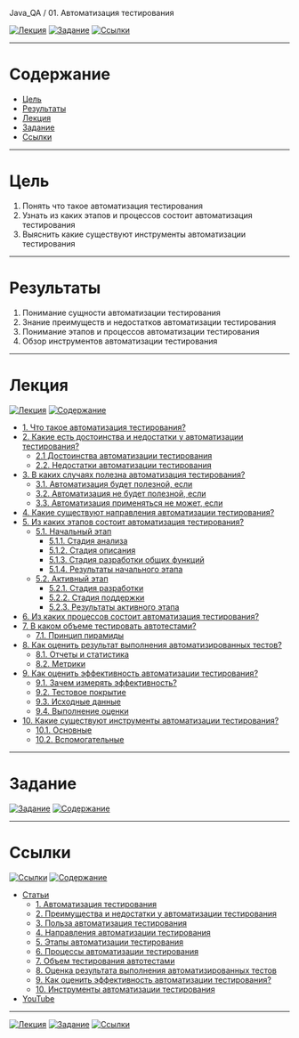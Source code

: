 Java_QA / 01. Автоматизация тестирования

[![Лекция](https://img.shields.io/badge/-Лекция-ee99ff)](1.%20Лекция.md)
[![Задание](https://img.shields.io/badge/-Задание-99ffee)](2.%20Задание.md)
[![Ссылки](https://img.shields.io/badge/-Ссылки-ffee99)](3.%20Ссылки.md)

***

# Содержание

* [Цель](#цель)
* [Результаты](#результаты)
* [Лекция](#лекция)
* [Задание](#задание)
* [Ссылки](#ссылки)

***

# Цель

1. Понять что такое автоматизация тестирования
2. Узнать из каких этапов и процессов состоит автоматизация тестирования
3. Выяснить какие существуют инструменты автоматизации тестирования

***

# Результаты 

1. Понимание сущности автоматизации тестирования
2. Знание преимуществ и недостатков автоматизации тестирования
3. Понимание этапов и процессов автоматизации тестирования
4. Обзор инструментов автоматизации тестирования

***

# Лекция

[![Лекция](https://img.shields.io/badge/-Лекция-ee99ff)](1.%20Лекция.md)
[![Содержание](https://img.shields.io/badge/-Содержание-66eeff)](#содержание)


* [1. Что такое автоматизация тестирования?](#1-что-такое-автоматизация-тестирования)
* [2. Какие есть достоинства и недостатки у автоматизации тестирования?](#2-какие-есть-достоинства-и-недостатки-у-автоматизации-тестирования)
    * [2.1 Достоинства автоматизации тестирования](#21-достоинства-автоматизации-тестирования)
    * [2.2. Недостатки автоматизации тестирования](#22-недостатки-автоматизации-тестирования)
* [3. В каких случаях полезна автоматизация тестирования?](#3-в-каких-случаях-полезна-автоматизация-тестирования)
    * [3.1. Автоматизация будет полезной, если](#31-автоматизация-будет-полезной-если)
    * [3.2. Автоматизация не будет полезной, если](#32-автоматизация-не-будет-полезной-если)
    * [3.3. Автоматизация применяться не может, если](#32-автоматизация-не-будет-полезной-если)
* [4. Какие существуют направления автоматизации тестирования?](#4-какие-существуют-направления-автоматизации-тестирования)
* [5. Из каких этапов состоит автоматизация тестирования?](#5-из-каких-этапов-состоит-автоматизация-тестирования)
    * [5.1. Начальный этап](#51-начальный-этап)
        * [5.1.1. Стадия анализа](#511-стадия-анализа)
        * [5.1.2. Стадия описания](#512-стадия-описания)
        * [5.1.3. Стадия разработки общих функций](#513-стадия-разработки-общих-функций)
        * [5.1.4. Результаты начального этапа](#514-результаты-начального-этапа)
    * [5.2. Активный этап](#52-активный-этап)
        * [5.2.1. Стадия разработки](#521-стадия-разработки)
        * [5.2.2. Стадия поддержки](#522-стадия-поддержки)
        * [5.2.3. Результаты активного этапа](#523-результаты-активного-этапа)
* [6. Из каких процессов состоит автоматизация тестирования?](#6-из-каких-процессов-состоит-автоматизация-тестирования)
* [7. В каком объеме тестировать автотестами?](#7-в-каком-объеме-тестировать-автотестами)
    * [7.1. Принцип пирамиды](#71-принцип-пирамиды)
* [8. Как оценить результат выполнения автоматизированных тестов?](#8-как-оценить-результат-выполнения-автоматизированных-тестов)
    * [8.1. Отчеты и статистика](#81-отчеты-и-статистика)
    * [8.2. Метрики](#82-метрики)
* [9. Как оценить эффективность автоматизации тестирования?](#9-как-оценить-эффективность-автоматизации-тестирования)
    * [9.1. Зачем измерять эффективность?](#91-зачем-измерять-эффективность)
    * [9.2. Тестовое покрытие](#92-тестовое-покрытие)
    * [9.3. Исходные данные](#93-исходные-данные)
    * [9.4. Выполнение оценки](#94-выполнение-оценки)
* [10. Какие существуют инструменты автоматизации тестирования?](#10-какие-существуют-инструменты-автоматизации-тестирования)
    * [10.1. Основные](#101-основные)
    * [10.2. Вспомогательные](#102-вспомогательные)

***

# Задание

[![Задание](https://img.shields.io/badge/-Задание-99ffee)](2.%20Задание.md)
[![Содержание](https://img.shields.io/badge/-Содержание-66eeff)](#содержание)



***

# Ссылки

[![Ссылки](https://img.shields.io/badge/-Ссылки-ffee99)](3.%20Ссылки.md)
[![Содержание](https://img.shields.io/badge/-Содержание-66eeff)](#содержание)

* [Статьи](#статьи)
  * [1. Автоматизация тестирования](#1-автоматизация-тестирования)
  * [2. Преимущества и недостатки у автоматизации тестирования](#2-преимущества-и-недостатки-у-автоматизации-тестирования)
  * [3. Польза автоматизация тестирования](#3-польза-автоматизация-тестирования)
  * [4. Направления автоматизации тестирования](#4-направления-автоматизации-тестирования)
  * [5. Этапы автоматизации тестирования](#5-этапы-автоматизации-тестирования)
  * [6. Процессы автоматизации тестирования](#6-процессы-автоматизации-тестирования)
  * [7. Объем тестирования автотестами](#7-объем-тестирования-автотестами)
  * [8. Оценка результата выполнения автоматизированных тестов](#8-оценка-результата-выполнения-автоматизированных-тестов)
  * [9. Как оценить эффективность автоматизации тестирования?](#9-как-оценить-эффективность-автоматизации-тестирования)
  * [10. Инструменты автоматизации тестирования](#10-инструменты-автоматизации-тестирования)
* [YouTube](#youtube)

***

[![Лекция](https://img.shields.io/badge/-Лекция-ee99ff)](1.%20Лекция.md)
[![Задание](https://img.shields.io/badge/-Задание-99ffee)](2.%20Задание.md)
[![Ссылки](https://img.shields.io/badge/-Ссылки-ffee99)](3.%20Ссылки.md)